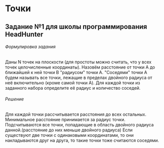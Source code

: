 # Точки
## Задание №1 для школы программирования HeadHunter
###### Формулировка задания
Даны N точек на плоскости (для простоты можно считать, что у всех точек целочисленные координаты).
Назовём расстояние от точки A до ближайшей к ней точки B "радиусом" точки A.
"Соседями" точки A будем называть все точки, лежащие в пределах двойного радиуса от неё включительно (кроме самой точки A).
Для каждой точки из заданного набора определите её радиус и количество соседей.
###### Решение
Для каждой точки рассчитывается расстояния до всех остальных. Минимальное расстояние принимается за радиус точки.
Подсчитываются все точки, попадающие в область двойного радиуса данной.(расстояние до них меньше двойного радиуса)
Если существуют две точки с одинаковыми координатами, то они накладываются друг на друга,
то такие точки тоже считаются соседями.
